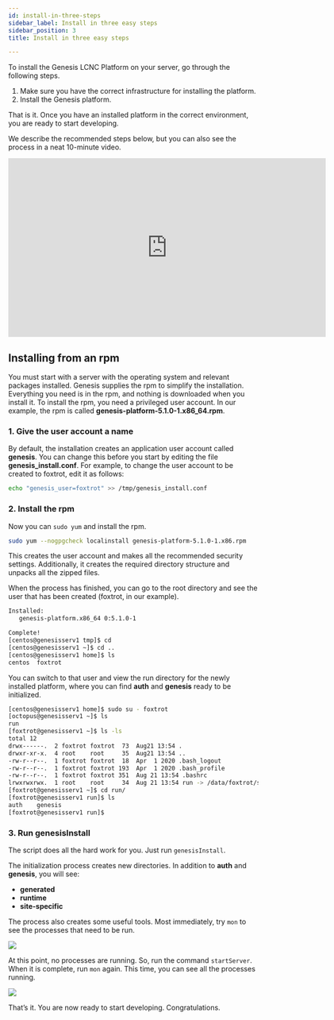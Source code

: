 ```yaml
---
id: install-in-three-steps
sidebar_label: Install in three easy steps
sidebar_position: 3
title: Install in three easy steps

---
```

To install the Genesis LCNC Platform on your server, go through the following steps.

1. Make sure you have the correct infrastructure for installing the platform.
2. Install the Genesis platform.

That is it. Once you have an installed platform in the correct environment, you are ready to start developing.

We describe the recommended steps below, but you can also see the process in a neat 10-minute video.

<iframe src="https://player.vimeo.com/video/590505594?h=5a99336928" width="640" height="360" frameBorder="0" allow="autoplay; fullscreen; picture-in-picture" allowFullScreen></iframe>

## Installing from an rpm

You must start with a server with the operating system and relevant packages installed. Genesis supplies the rpm to simplify the installation. Everything you need is in the rpm, and nothing is downloaded when you install it.
To install the rpm, you need a privileged user account.
In our example, the rpm is called **genesis-platform-5.1.0-1.x86_64.rpm**.

### 1. Give the user account a name

By default, the installation creates an application user account called **genesis**. You can change this before you start by editing the file **genesis_install.conf**. For example, to change the user account to be created to foxtrot, edit it as follows:

```bash
echo "genesis_user=foxtrot" >> /tmp/genesis_install.conf
```

### 2. Install the rpm

Now you can `sudo yum` and install the rpm.

```bash
sudo yum --nogpgcheck localinstall genesis-platform-5.1.0-1.x86.rpm
```

This creates the user account and makes all the recommended security settings. Additionally, it creates the required directory structure and unpacks all the zipped files.

When the process has finished, you can go to the root directory and see the user that has been created (foxtrot, in our example).

```bash
Installed:
   genesis-platform.x86_64 0:5.1.0-1

Complete!
[centos@genesisserv1 tmp]$ cd
[centos@genesisserv1 ~]$ cd ..
[centos@genesisserv1 home]$ ls
centos  foxtrot
```


You can switch to that user and view the run directory for the newly installed platform, where you can find **auth** and **genesis** ready to be initialized.

```bash
[centos@genesisserv1 home]$ sudo su - foxtrot
[octopus@genesisserv1 ~]$ ls
run
[foxtrot@genesisserv1 ~]$ ls -ls
total 12
drwx------.  2 foxtrot foxtrot  73  Aug21 13:54 .
drwxr-xr-x.  4 root    root     35  Aug21 13:54 ..
-rw-r--r--.  1 foxtrot foxtrot  18  Apr  1 2020 .bash_logout
-rw-r--r--.  1 foxtrot foxtrot 193  Apr  1 2020 .bash_profile
-rw-r--r--.  1 foxtrot foxtrot 351  Aug 21 13:54 .bashrc
lrwxrwxrwx.  1 root    root     34  Aug 21 13:54 run -> /data/foxtrot/server/20210821/run/
[foxtrot@genesisserv1 ~]$ cd run/
[foxtrot@genesisserv1 run]$ ls
auth    genesis
[foxtrot@genesisserv1 run]$
```


### 3. Run genesisInstall

The script does all the hard work for you. Just run `genesisInstall`.

The initialization process creates new directories. In addition to **auth** and **genesis**, you will see:
* **generated**
* **runtime**
* **site-specific**

The process also creates some useful tools. Most immediately, try `mon` to see the processes that need to be run.

![](/img/joseph5-mon.png)

At this point, no processes are running. So, run the command `startServer`. When it is complete, run `mon` again. This time, you can see all the processes running.

![](/img/mon-processes-running.png)

That’s it. You are now ready to start developing. Congratulations.